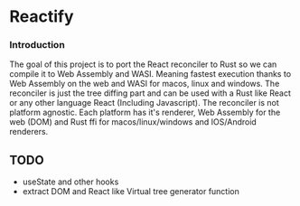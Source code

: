 # Reactify

### Introduction
The goal of this project is to port the React reconciler to Rust so we can compile it to Web Assembly and WASI. Meaning fastest execution thanks to Web Assembly on the web and WASI for macos, linux and windows.
The reconciler is just the tree diffing part and can be used with a Rust like React or any other language React (Including Javascript).
The reconciler is not platform agnostic. Each platform has it's renderer, Web Assembly for the web (DOM) and Rust ffi for macos/linux/windows and IOS/Android renderers.


## TODO
- useState and other hooks
- extract DOM and React like Virtual tree generator function

